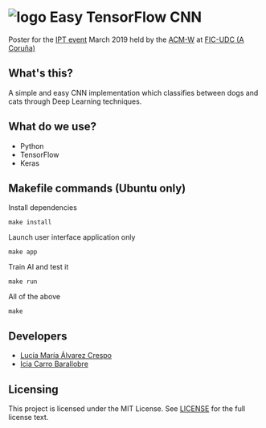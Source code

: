![logo](https://repository-images.githubusercontent.com/369019455/8cd0a300-d749-11eb-927e-5d110355fd89) Easy TensorFlow CNN
===========
Poster for the [IPT event](https://ipt.acm.org/) March 2019 held by the [ACM-W](https://women.acm.org/) at [FIC-UDC (A Coruña)](https://www.fic.udc.es/)

## What's this?
A simple and easy CNN implementation which classifies between dogs and cats through Deep Learning techniques.

## What do we use?
* Python
* TensorFlow
* Keras

## Makefile commands (Ubuntu only)
Install dependencies
```
make install
```
Launch user interface application only
```
make app
```
Train AI and test it
```
make run
```
All of the above
```
make
```

## Developers
* [Lucía María Álvarez Crespo](https://github.com/luciamariaalvarezcrespo)
* [Icia Carro Barallobre](https://github.com/IciaCarroBarallobre)

## Licensing
This project is licensed under the MIT License. See [LICENSE](https://github.com/luciamariaalvarezcrespo/poster-ipt-2019/blob/master/LICENSE) for the full license text.

<br>
